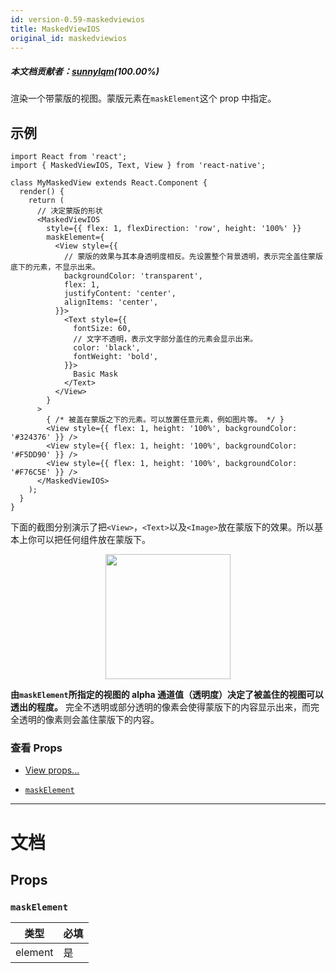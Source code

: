 ```yaml
---
id: version-0.59-maskedviewios
title: MaskedViewIOS
original_id: maskedviewios
---
```


##### 本文档贡献者：[sunnylqm](https://github.com/search?q=sunnylqm%40qq.com+in%3Aemail&type=Users)(100.00%)

渲染一个带蒙版的视图。蒙版元素在`maskElement`这个 prop 中指定。

## 示例

```
import React from 'react';
import { MaskedViewIOS, Text, View } from 'react-native';

class MyMaskedView extends React.Component {
  render() {
    return (
      // 决定蒙版的形状
      <MaskedViewIOS
        style={{ flex: 1, flexDirection: 'row', height: '100%' }}
        maskElement={
          <View style={{
            // 蒙版的效果与其本身透明度相反。先设置整个背景透明，表示完全盖住蒙版底下的元素，不显示出来。
            backgroundColor: 'transparent',
            flex: 1,
            justifyContent: 'center',
            alignItems: 'center',
          }}>
            <Text style={{
              fontSize: 60,
              // 文字不透明，表示文字部分盖住的元素会显示出来。
              color: 'black',
              fontWeight: 'bold',
            }}>
              Basic Mask
            </Text>
          </View>
        }
      >
        { /* 被盖在蒙版之下的元素。可以放置任意元素，例如图片等。 */ }
        <View style={{ flex: 1, height: '100%', backgroundColor: '#324376' }} />
        <View style={{ flex: 1, height: '100%', backgroundColor: '#F5DD90' }} />
        <View style={{ flex: 1, height: '100%', backgroundColor: '#F76C5E' }} />
      </MaskedViewIOS>
    );
  }
}
```

下面的截图分别演示了把`<View>`，`<Text>`以及`<Image>`放在蒙版下的效果。所以基本上你可以把任何组件放在蒙版下。

<center><img src="/docs/assets/MaskedViewIOS/example.png" width="200"></img></center>

**由`maskElement`所指定的视图的 alpha 通道值（透明度）决定了被盖住的视图可以透出的程度。** 完全不透明或部分透明的像素会使得蒙版下的内容显示出来，而完全透明的像素则会盖住蒙版下的内容。

### 查看 Props

* [View props...](view.md#props)

- [`maskElement`](maskedviewios.md#maskelement)

---

# 文档

## Props

### `maskElement`

| 类型    | 必填 |
| ------- | ---- |
| element | 是   |
